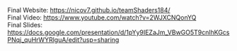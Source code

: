 Final Website: https://nicov7.github.io/teamShaders184/
<br>
Final Video: https://www.youtube.com/watch?v=2WJXCNQonYQ
<br>
Final Slides: https://docs.google.com/presentation/d/1pYy9IEZaJm_VBwGO5T9cnlhKGcsPNqj_quHrWYRlguA/edit?usp=sharing

